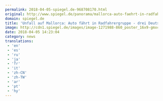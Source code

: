 ```yaml
---
permalink: 2018-04-05-spiegel.de-968708170.html
original: http://www.spiegel.de/panorama/mallorca-auto-faehrt-in-radfahrergruppe-drei-deutsche-schwer-verletzt-a-1201418.html#ref=rss
domain: spiegel.de
title: 'Unfall auf Mallorca: Auto fährt in Radfahrergruppe - drei Deutsche schwer verletzt  - SPIEGEL ONLINE - Panorama'
image: http://cdn1.spiegel.de/images/image-1271988-860_poster_16x9-gmxc-1271988.jpg
date: 2018-04-05 14:23:04
category: news
translations: 
 - 'en'
 - 'es'
 - 'ru'
 - 'ja'
 - 'fr'
 - 'it'
 - 'zh-CN'
 - 'zh-TW'
 - 'ar'
 - 'pt'
 - 'hy'
---
```


